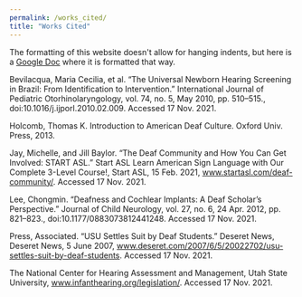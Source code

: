 ```yaml
---
permalink: /works_cited/
title: "Works Cited"
---
```


The formatting of this website doesn't allow for hanging indents, but here is a [Google Doc](https://docs.google.com/document/d/1ULckDbwCZqNlYvc5wZ1h-QhPNUmB9VXEkpTYCAeWRv0/edit?usp=sharing) where it is formatted that way.

Bevilacqua, Maria Cecilia, et al. “The Universal Newborn Hearing Screening in Brazil: From Identification to Intervention.” International Journal of Pediatric Otorhinolaryngology, vol. 74, no. 5, May 2010, pp. 510–515., doi:10.1016/j.ijporl.2010.02.009. Accessed 17 Nov. 2021.

Holcomb, Thomas K. Introduction to American Deaf Culture. Oxford Univ. Press, 2013.
	
Jay, Michelle, and Jill Baylor. “The Deaf Community and How You Can Get Involved: START ASL.” Start ASL Learn American Sign Language with Our Complete 3-Level Course!, Start ASL, 15 Feb. 2021, www.startasl.com/deaf-community/. Accessed 17 Nov. 2021.

Lee, Chongmin. “Deafness and Cochlear Implants: A Deaf Scholar’s Perspective.” Journal of Child Neurology, vol. 27, no. 6, 24 Apr. 2012, pp. 821–823., doi:10.1177/0883073812441248. Accessed 17 Nov. 2021.
	
Press, Associated. “USU Settles Suit by Deaf Students.” Deseret News, Deseret News, 5 June 2007, www.deseret.com/2007/6/5/20022702/usu-settles-suit-by-deaf-students. Accessed 17 Nov. 2021.

The National Center for Hearing Assessment and Management, Utah State University, www.infanthearing.org/legislation/. Accessed 17 Nov. 2021.
